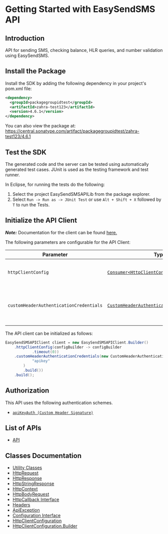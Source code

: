 
# Getting Started with EasySendSMS API

## Introduction

API for sending SMS, checking balance, HLR queries, and number validation using EasySendSMS.

## Install the Package

Install the SDK by adding the following dependency in your project's pom.xml file:

```xml
<dependency>
  <groupId>packagegroupidtest</groupId>
  <artifactId>zahra-test123</artifactId>
  <version>4.6.1</version>
</dependency>
```

You can also view the package at:
https://central.sonatype.com/artifact/packagegroupidtest/zahra-test123/4.6.1

## Test the SDK

The generated code and the server can be tested using automatically generated test cases.
JUnit is used as the testing framework and test runner.

In Eclipse, for running the tests do the following:

1. Select the project EasySendSMSAPILib from the package explorer.
2. Select `Run -> Run as -> JUnit Test` or use `Alt + Shift + X` followed by `T` to run the Tests.

## Initialize the API Client

**_Note:_** Documentation for the client can be found [here.](https://www.github.com/ZahraN444/myjavaproject/tree/4.6.1/doc/client.md)

The following parameters are configurable for the API Client:

| Parameter | Type | Description |
|  --- | --- | --- |
| `httpClientConfig` | [`Consumer<HttpClientConfiguration.Builder>`](https://www.github.com/ZahraN444/myjavaproject/tree/4.6.1/doc/http-client-configuration-builder.md) | Set up Http Client Configuration instance. |
| `customHeaderAuthenticationCredentials` | [`CustomHeaderAuthenticationCredentials`](https://www.github.com/ZahraN444/myjavaproject/tree/4.6.1/doc/auth/custom-header-signature.md) | The Credentials Setter for Custom Header Signature |

The API client can be initialized as follows:

```java
EasySendSMSAPIClient client = new EasySendSMSAPIClient.Builder()
    .httpClientConfig(configBuilder -> configBuilder
            .timeout(0))
    .customHeaderAuthenticationCredentials(new CustomHeaderAuthenticationModel.Builder(
            "apikey"
        )
        .build())
    .build();
```

## Authorization

This API uses the following authentication schemes.

* [`apiKeyAuth (Custom Header Signature)`](https://www.github.com/ZahraN444/myjavaproject/tree/4.6.1/doc/auth/custom-header-signature.md)

## List of APIs

* [API](https://www.github.com/ZahraN444/myjavaproject/tree/4.6.1/doc/controllers/api.md)

## Classes Documentation

* [Utility Classes](https://www.github.com/ZahraN444/myjavaproject/tree/4.6.1/doc/utility-classes.md)
* [HttpRequest](https://www.github.com/ZahraN444/myjavaproject/tree/4.6.1/doc/http-request.md)
* [HttpResponse](https://www.github.com/ZahraN444/myjavaproject/tree/4.6.1/doc/http-response.md)
* [HttpStringResponse](https://www.github.com/ZahraN444/myjavaproject/tree/4.6.1/doc/http-string-response.md)
* [HttpContext](https://www.github.com/ZahraN444/myjavaproject/tree/4.6.1/doc/http-context.md)
* [HttpBodyRequest](https://www.github.com/ZahraN444/myjavaproject/tree/4.6.1/doc/http-body-request.md)
* [HttpCallback Interface](https://www.github.com/ZahraN444/myjavaproject/tree/4.6.1/doc/http-callback-interface.md)
* [Headers](https://www.github.com/ZahraN444/myjavaproject/tree/4.6.1/doc/headers.md)
* [ApiException](https://www.github.com/ZahraN444/myjavaproject/tree/4.6.1/doc/api-exception.md)
* [Configuration Interface](https://www.github.com/ZahraN444/myjavaproject/tree/4.6.1/doc/configuration-interface.md)
* [HttpClientConfiguration](https://www.github.com/ZahraN444/myjavaproject/tree/4.6.1/doc/http-client-configuration.md)
* [HttpClientConfiguration.Builder](https://www.github.com/ZahraN444/myjavaproject/tree/4.6.1/doc/http-client-configuration-builder.md)


